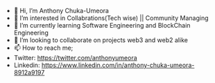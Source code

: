 - 👋 Hi, I’m Anthony Chuka-Umeora
- 👀 I’m interested in Collabrations(Tech wise) || Community Managing
- 🌱 I’m currently learning Software Engineering and BlockChain Engineering
- 💞️ I’m looking to collaborate on projects web3 and web2 alike
- 📫 How to reach me;
- Twitter: https://twitter.com/anthonyumeora
- Linkedin: https://www.linkedin.com/in/anthony-chuka-umeora-8912a9197

<!---
Antonysyl/Antonysyl is a ✨ special ✨ repository because its `README.md` (this file) appears on your GitHub profile.
You can click the Preview link to take a look at your changes.
--->
